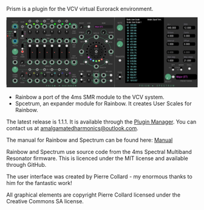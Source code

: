 Prism is a plugin for the VCV virtual Eurorack environment.

![All](./doc/all.jpg)

* Rainbow a port of the 4ms SMR module to the VCV system.
* Spcetrum, an expander module for Rainbow. It creates User Scales for Rainbow.

The latest release is 1.1.1. It is available through the [Plugin Manager](https://vcvrack.com/plugins.html). You can contact us at amalgamatedharmonics@outlook.com. 

The manual for Rainbow and Spectrum can be found here: [Manual](https://github.com/AmalgamatedHarmonics/Prism/blob/master/doc/PrismUM.pdf)

Rainbow and Spectrum use source code from the 4ms Spectral Multiband Resonator firmware. This is licenced under the MIT license and available through GitHub.

The user interface was created by Pierre Collard - my enormous thanks to him for the fantastic work!

All graphical elements are copyright Pierre Collard licensed under the Creative Commons SA license.

